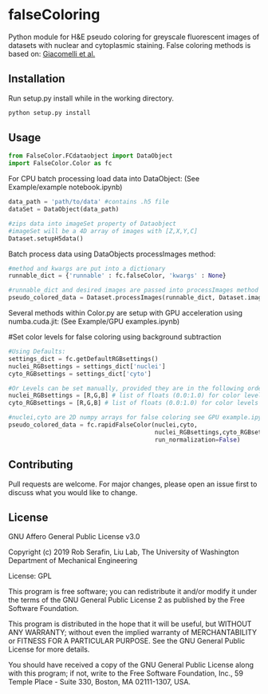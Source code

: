 # falseColoring

Python module for H&E pseudo coloring for greyscale fluorescent images of datasets with nuclear and cytoplasmic staining. False coloring methods is based on: [Giacomelli et al.](https://journals.plos.org/plosone/article?id=10.1371/journal.pone.0159337)


## Installation

Run setup.py install while in the working directory.

```bash
python setup.py install
```


## Usage

```python
from FalseColor.FCdataobject import DataObject
import FalseColor.Color as fc
```
For CPU batch processing load data into DataObject:
(See Example/example notebook.ipynb)
```python
data_path = 'path/to/data' #contains .h5 file
dataSet = DataObject(data_path)

#zips data into imageSet property of Dataobject 
#imageSet will be a 4D array of images with [Z,X,Y,C]
Dataset.setupH5data() 
```
Batch process data using DataObjects processImages method:
```python
#method and kwargs are put into a dictionary
runnable_dict = {'runnable' : fc.falseColor, 'kwargs' : None}

#runnable_dict and desired images are passed into processImages method
pseudo_colored_data = Dataset.processImages(runnable_dict, Dataset.imageSet)

```

Several methods within Color.py are setup with GPU acceleration using numba.cuda.jit:
(See Example/GPU examples.ipynb)

#Set color levels for false coloring using background subtraction
```python
#Using Defaults:
settings_dict = fc.getDefaultRGBsettings()
nuclei_RGBsettings = settings_dict['nuclei']
cyto_RGBsettings = settings_dict['cyto']
```

```python
#Or Levels can be set manually, provided they are in the following order
nuclei_RGBsettings = [R,G,B] # list of floats (0.0:1.0) for color levels in nuclear channel
cyto_RGBsettings = [R,G,B] # list of floats (0.0:1.0) for color levels in cyto channel

#nuclei,cyto are 2D numpy arrays for false coloring see GPU example.ipynb for more details
pseudo_colored_data = fc.rapidFalseColor(nuclei,cyto,
                                         nuclei_RGBsettings,cyto_RGBsettings, 
                                         run_normalization=False)
```

## Contributing
Pull requests are welcome. For major changes, please open an issue first to discuss what you would like to change.

## License 
GNU Affero General Public License v3.0

Copyright (c) 2019 Rob Serafin, Liu Lab, 
The University of Washington Department of Mechanical Engineering 
 
  License: GPL
 
  This program is free software; you can redistribute it and/or
  modify it under the terms of the GNU General Public License 2
  as published by the Free Software Foundation.
 
  This program is distributed in the hope that it will be useful,
  but WITHOUT ANY WARRANTY; without even the implied warranty of
  MERCHANTABILITY or FITNESS FOR A PARTICULAR PURPOSE.  See the
  GNU General Public License for more details.
 
   You should have received a copy of the GNU General Public License
  along with this program; if not, write to the Free Software
  Foundation, Inc., 59 Temple Place - Suite 330, Boston, MA  02111-1307, USA.
 
